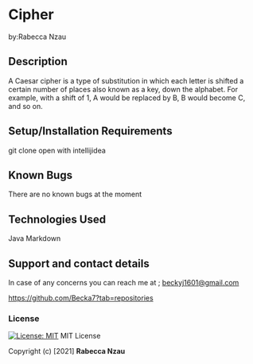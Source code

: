 # Cipher

by:Rabecca Nzau 
## Description
A Caesar cipher is a type of substitution in which each letter is shifted a certain number of places also known as a key, down the alphabet.  For example, with a shift of 1, A would be replaced by B, B would become C, and so on.
## Setup/Installation Requirements
git clone
open with intellijidea

## Known Bugs
There are no known bugs at the moment
## Technologies Used
Java
Markdown
## Support and contact details
In case of any concerns you can reach me at ;
beckyj1601@gmail.com

https://github.com/Becka7?tab=repositories 
### License
[![License: MIT](https://img.shields.io/badge/License-MIT-yellow.svg)](https://opensource.org/licenses/MIT)
MIT License

Copyright (c) [2021] **Rabecca Nzau**
